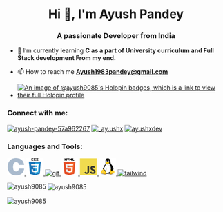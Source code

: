  <h1 align="center">Hi 👋, I'm Ayush Pandey</h1>
<h3 align="center">A passionate Developer from India</h3>

- 🌱 I’m currently learning **C as a part of University curriculum and Full Stack development From my end.**

- 📫 How to reach me **Ayush1983pandey@gmail.com**
- [![An image of @ayush9085's Holopin badges, which is a link to view their full Holopin profile](https://holopin.me/ayush9085)](https://holopin.io/@ayush9085)

<h3 align="left">Connect with me:</h3>
<p align="left">
<a href="https://linkedin.com/in/ayush-pandey-57a962267" target="blank"><img align="center" src="https://raw.githubusercontent.com/rahuldkjain/github-profile-readme-generator/master/src/images/icons/Social/linked-in-alt.svg" alt="ayush-pandey-57a962267" height="30" width="40" /></a>
<a href="https://instagram.com/_ay.ushx" target="blank"><img align="center" src="https://raw.githubusercontent.com/rahuldkjain/github-profile-readme-generator/master/src/images/icons/Social/instagram.svg" alt="_ay.ushx" height="30" width="40" /></a>
<a href="https://www.leetcode.com/ayushxdev" target="blank"><img align="center" src="https://raw.githubusercontent.com/rahuldkjain/github-profile-readme-generator/master/src/images/icons/Social/leet-code.svg" alt="ayushxdev" height="30" width="40" /></a>
</p>

<h3 align="left">Languages and Tools:</h3>
<p align="left"> <a href="https://www.cprogramming.com/" target="_blank" rel="noreferrer"> <img src="https://raw.githubusercontent.com/devicons/devicon/master/icons/c/c-original.svg" alt="c" width="40" height="40"/> </a> <a href="https://www.w3schools.com/css/" target="_blank" rel="noreferrer"> <img src="https://raw.githubusercontent.com/devicons/devicon/master/icons/css3/css3-original-wordmark.svg" alt="css3" width="40" height="40"/> </a> <a href="https://git-scm.com/" target="_blank" rel="noreferrer"> <img src="https://www.vectorlogo.zone/logos/git-scm/git-scm-icon.svg" alt="git" width="40" height="40"/> </a> <a href="https://www.w3.org/html/" target="_blank" rel="noreferrer"> <img src="https://raw.githubusercontent.com/devicons/devicon/master/icons/html5/html5-original-wordmark.svg" alt="html5" width="40" height="40"/> </a> <a href="https://developer.mozilla.org/en-US/docs/Web/JavaScript" target="_blank" rel="noreferrer"> <img src="https://raw.githubusercontent.com/devicons/devicon/master/icons/javascript/javascript-original.svg" alt="javascript" width="40" height="40"/> </a> <a href="https://www.linux.org/" target="_blank" rel="noreferrer"> <img src="https://raw.githubusercontent.com/devicons/devicon/master/icons/linux/linux-original.svg" alt="linux" width="40" height="40"/> </a> <a href="https://tailwindcss.com/" target="_blank" rel="noreferrer"> <img src="https://www.vectorlogo.zone/logos/tailwindcss/tailwindcss-icon.svg" alt="tailwind" width="40" height="40"/> </a> </p>

<p><img align="left" src="https://github-readme-stats.vercel.app/api/top-langs?username=ayush9085&show_icons=true&locale=en&layout=compact" alt="ayush9085" /></p>

<p>&nbsp;<img align="center" src="https://github-readme-stats.vercel.app/api?username=ayush9085&show_icons=true&locale=en" alt="ayush9085" /></p>

<p><img align="center" src="https://github-readme-streak-stats.herokuapp.com/?user=ayush9085&" alt="ayush9085" /></p>
